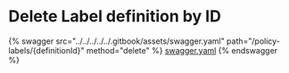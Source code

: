 # Delete Label definition by ID

{% swagger src="../../../../../.gitbook/assets/swagger.yaml" path="/policy-labels/{definitionId}" method="delete" %}
[swagger.yaml](../../../../../.gitbook/assets/swagger.yaml)
{% endswagger %}

